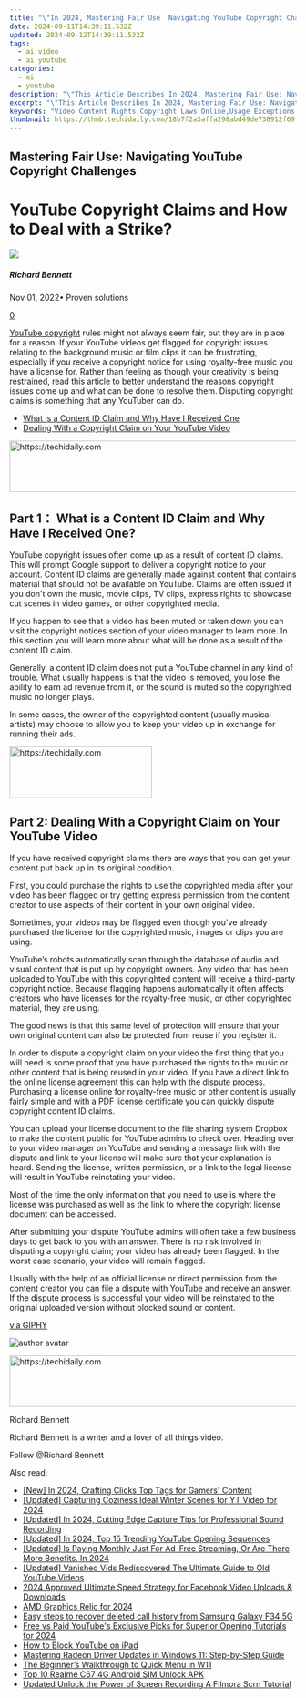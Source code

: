 ```yaml
---
title: "\"In 2024, Mastering Fair Use  Navigating YouTube Copyright Challenges\""
date: 2024-09-11T14:39:11.532Z
updated: 2024-09-12T14:39:11.532Z
tags:
  - ai video
  - ai youtube
categories:
  - ai
  - youtube
description: "\"This Article Describes In 2024, Mastering Fair Use: Navigating YouTube Copyright Challenges\""
excerpt: "\"This Article Describes In 2024, Mastering Fair Use: Navigating YouTube Copyright Challenges\""
keywords: "Video Content Rights,Copyright Laws Online,Usage Exceptions on Streaming,Legal Sharing Limits,Fair Use Explained,YouTube Policy Compliance,Digital Media Law Guide"
thumbnail: https://thmb.techidaily.com/18b7f2a3affa298abd49de738912f69fd84b1ae730be3c4356f4b4963bc95eed.jpg
---
```


## Mastering Fair Use: Navigating YouTube Copyright Challenges

# YouTube Copyright Claims and How to Deal with a Strike?

![](https://images.wondershare.com/filmora/article-images/richard-bennett.jpg)

##### Richard Bennett

 Nov 01, 2022• Proven solutions

[0](#commentsBoxSeoTemplate)

[YouTube copyright](https://tools.techidaily.com/wondershare/filmora/download/) rules might not always seem fair, but they are in place for a reason. If your YouTube videos get flagged for copyright issues relating to the background music or film clips it can be frustrating, especially if you receive a copyright notice for using royalty-free music you have a license for. Rather than feeling as though your creativity is being restrained, read this article to better understand the reasons copyright issues come up and what can be done to resolve them. Disputing copyright claims is something that any YouTuber can do.

* [What is a Content ID Claim and Why Have I Received One](#part1)
* [Dealing With a Copyright Claim on Your YouTube Video](#part2)

<!-- affiliate ads begin -->
<a href="https://appsumo.8odi.net/c/5597632/2123739/7443" target="_top" id="2123739">
  <img src="//a.impactradius-go.com/display-ad/7443-2123739" border="0" alt="https://techidaily.com" width="728" height="90"/>
</a>
<img height="0" width="0" src="https://appsumo.8odi.net/i/5597632/2123739/7443" style="position:absolute;visibility:hidden;" border="0" />
<!-- affiliate ads end -->

## Part 1： What is a Content ID Claim and Why Have I Received One?

YouTube copyright issues often come up as a result of content ID claims. This will prompt Google support to deliver a copyright notice to your account. Content ID claims are generally made against content that contains material that should not be available on YouTube. Claims are often issued if you don't own the music, movie clips, TV clips, express rights to showcase cut scenes in video games, or other copyrighted media.

If you happen to see that a video has been muted or taken down you can visit the copyright notices section of your video manager to learn more. In this section you will learn more about what will be done as a result of the content ID claim.

Generally, a content ID claim does not put a YouTube channel in any kind of trouble. What usually happens is that the video is removed, you lose the ability to earn ad revenue from it, or the sound is muted so the copyrighted music no longer plays.

In some cases, the owner of the copyrighted content (usually musical artists) may choose to allow you to keep your video up in exchange for running their ads.

<!-- affiliate ads begin -->
<a href="https://aligracehair.sjv.io/c/5597632/2135368/19272" target="_top" id="2135368">
  <img src="//a.impactradius-go.com/display-ad/19272-2135368" border="0" alt="https://techidaily.com" width="250" height="90"/>
</a>
<img height="0" width="0" src="https://aligracehair.sjv.io/i/5597632/2135368/19272" style="position:absolute;visibility:hidden;" border="0" />
<!-- affiliate ads end -->

## Part 2: Dealing With a Copyright Claim on Your YouTube Video

If you have received copyright claims there are ways that you can get your content put back up in its original condition.

First, you could purchase the rights to use the copyrighted media after your video has been flagged or try getting express permission from the content creator to use aspects of their content in your own original video.

Sometimes, your videos may be flagged even though you've already purchased the license for the copyrighted music, images or clips you are using.

YouTube’s robots automatically scan through the database of audio and visual content that is put up by copyright owners. Any video that has been uploaded to YouTube with this copyrighted content will receive a third-party copyright notice. Because flagging happens automatically it often affects creators who have licenses for the royalty-free music, or other copyrighted material, they are using.

The good news is that this same level of protection will ensure that your own original content can also be protected from reuse if you register it.

In order to dispute a copyright claim on your video the first thing that you will need is some proof that you have purchased the rights to the music or other content that is being reused in your video. If you have a direct link to the online license agreement this can help with the dispute process. Purchasing a license online for royalty-free music or other content is usually fairly simple and with a PDF license certificate you can quickly dispute copyright content ID claims.

You can upload your license document to the file sharing system Dropbox to make the content public for YouTube admins to check over. Heading over to your video manager on YouTube and sending a message link with the dispute and link to your license will make sure that your explanation is heard. Sending the license, written permission, or a link to the legal license will result in YouTube reinstating your video.

Most of the time the only information that you need to use is where the license was purchased as well as the link to where the copyright license document can be accessed.

After submitting your dispute YouTube admins will often take a few business days to get back to you with an answer. There is no risk involved in disputing a copyright claim; your video has already been flagged. In the worst case scenario, your video will remain flagged.

Usually with the help of an official license or direct permission from the content creator you can file a dispute with YouTube and receive an answer. If the dispute process is successful your video will be reinstated to the original uploaded version without blocked sound or content.

[via GIPHY](https://giphy.com/gifs/ooc-loki-gif-hooray-jivfl42uReUz6)

![author avatar](https://images.wondershare.com/filmora/article-images/richard-bennett.jpg)

<!-- affiliate ads begin -->
<a href="https://ephamedtechinc.pxf.io/c/5597632/2136618/26400" target="_top" id="2136618">
  <img src="//a.impactradius-go.com/display-ad/26400-2136618" border="0" alt="https://techidaily.com" width="728" height="90"/>
</a>
<img height="0" width="0" src="https://ephamedtechinc.pxf.io/i/5597632/2136618/26400" style="position:absolute;visibility:hidden;" border="0" />
<!-- affiliate ads end -->

Richard Bennett

Richard Bennett is a writer and a lover of all things video.

Follow @Richard Bennett

<ins class="adsbygoogle"
     style="display:block"
     data-ad-format="autorelaxed"
     data-ad-client="ca-pub-7571918770474297"
     data-ad-slot="1223367746"></ins>

<ins class="adsbygoogle"
     style="display:block"
     data-ad-client="ca-pub-7571918770474297"
     data-ad-slot="8358498916"
     data-ad-format="auto"
     data-full-width-responsive="true"></ins>

<span class="atpl-alsoreadstyle">Also read:</span>
<div><ul>
<li><a href="https://youtube-lab.techidaily.com/n-2024-crafting-clicks-top-tags-for-gamers-content/"><u>[New] In 2024, Crafting Clicks Top Tags for Gamers' Content</u></a></li>
<li><a href="https://youtube-lab.techidaily.com/ed-capturing-coziness-ideal-winter-scenes-for-yt-video-for-2024/"><u>[Updated] Capturing Coziness Ideal Winter Scenes for YT Video for 2024</u></a></li>
<li><a href="https://youtube-lab.techidaily.com/ed-in-2024-cutting-edge-capture-tips-for-professional-sound-recording/"><u>[Updated] In 2024, Cutting Edge Capture Tips for Professional Sound Recording</u></a></li>
<li><a href="https://youtube-lab.techidaily.com/ed-in-2024-top-15-trending-youtube-opening-sequences/"><u>[Updated] In 2024, Top 15 Trending YouTube Opening Sequences</u></a></li>
<li><a href="https://youtube-lab.techidaily.com/ed-is-paying-monthly-just-for-ad-free-streaming-or-are-there-more-benefits-in-2024/"><u>[Updated] Is Paying Monthly Just For Ad-Free Streaming, Or Are There More Benefits, In 2024</u></a></li>
<li><a href="https://youtube-lab.techidaily.com/ed-vanished-vids-rediscovered-the-ultimate-guide-to-old-youtube-videos/"><u>[Updated] Vanished Vids Rediscovered The Ultimate Guide to Old YouTube Videos</u></a></li>
<li><a href="https://fox-glue.techidaily.com/2024-approved-ultimate-speed-strategy-for-facebook-video-uploads-and-downloads/"><u>2024 Approved Ultimate Speed Strategy for Facebook Video Uploads & Downloads</u></a></li>
<li><a href="https://remote-screen-capture.techidaily.com/amd-graphics-relic-for-2024/"><u>AMD Graphics Relic for 2024</u></a></li>
<li><a href="https://phone-solutions.techidaily.com/easy-steps-to-recover-deleted-call-history-from-samsung-galaxy-f34-5g-by-fonelab-android-recover-call-logs/"><u>Easy steps to recover deleted call history from Samsung Galaxy F34 5G</u></a></li>
<li><a href="https://youtube-lab.techidaily.com/vs-paid-youtubes-exclusive-picks-for-superior-opening-tutorials-for-2024/"><u>Free vs Paid YouTube's Exclusive Picks for Superior Opening Tutorials for 2024</u></a></li>
<li><a href="https://tech-renaissance.techidaily.com/how-to-block-youtube-on-ipad/"><u>How to Block YouTube on iPad</u></a></li>
<li><a href="https://win11.techidaily.com/mastering-radeon-driver-updates-in-windows-11-step-by-step-guide/"><u>Mastering Radeon Driver Updates in Windows 11: Step-by-Step Guide</u></a></li>
<li><a href="https://windows11.techidaily.com/the-beginners-walkthrough-to-quick-menu-in-w11/"><u>The Beginner’s Walkthrough to Quick Menu in W11</u></a></li>
<li><a href="https://sim-unlock.techidaily.com/top-10-realme-c67-4g-android-sim-unlock-apk-by-drfone-android/"><u>Top 10 Realme C67 4G Android SIM Unlock APK</u></a></li>
<li><a href="https://smart-video-creator.techidaily.com/updated-unlock-the-power-of-screen-recording-a-filmora-scrn-tutorial/"><u>Updated Unlock the Power of Screen Recording A Filmora Scrn Tutorial</u></a></li>
</ul></div>

